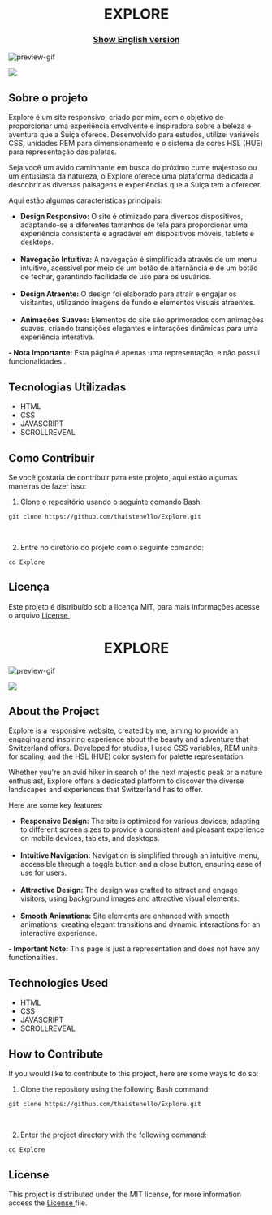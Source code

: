 <h1 align="center">
EXPLORE
</h1>


<h3 align="center"><a href="#explore-english">Show English version</a></h3>

![preview-gif](https://github.com/thaistenello/Explore/assets/131812228/aea9197c-bcad-49f5-8751-3600da7056a4)

<a href="https://explore-lyart.vercel.app/" target="_blank">
    <img src="https://placehold.jp/ffffff/350x50.png?text=Visualize%20a%20Demonstra%C3%A7%C3%A3o&css=%7B%22border-radius%22%3A%2215px%22%2C%22background%22%3A%22%20-webkit-gradient(linear%2C%20left%20top%2C%20left%20bottom%2C%20from(%23dd5538)%2C%20to(%23eb5f5c))%22%7D">
</a>

<h2>Sobre o projeto</h2>

<p>
Explore é um site responsivo, criado por mim, com o objetivo de proporcionar uma experiência envolvente e inspiradora sobre a beleza e aventura que a Suíça oferece. Desenvolvido para estudos, utilizei variáveis CSS, unidades REM para dimensionamento e o sistema de cores HSL (HUE) para representação das paletas.

Seja você um ávido caminhante em busca do próximo cume majestoso ou um entusiasta da natureza, o Explore oferece uma plataforma dedicada a descobrir as diversas paisagens e experiências que a Suíça tem a oferecer.</p>

<p>Aqui estão algumas características principais:</p>

<ul>
    <li><strong>Design Responsivo:</strong> O site é otimizado para diversos dispositivos, adaptando-se a diferentes tamanhos de tela para proporcionar uma experiência consistente e agradável em dispositivos móveis, tablets e desktops.</li><br>
    <li><strong>Navegação Intuitiva:</strong> A navegação é simplificada através de um menu intuitivo, acessível por meio de um botão de alternância e de um botão de fechar, garantindo facilidade de uso para os usuários.</li><br>
    <li><strong>Design Atraente:</strong> O design foi elaborado para atrair e engajar os visitantes, utilizando imagens de fundo e elementos visuais atraentes.</li><br>
    <li><strong>Animações Suaves:</strong> Elementos do site são aprimorados com animações suaves, criando transições elegantes e interações dinâmicas para uma experiência interativa.</li>
</ul>

<p><strong>- Nota Importante:</strong> Esta página é apenas uma representação, e não possui funcionalidades .</p>

<h2>Tecnologias Utilizadas</h2>

<ul>
    <li>HTML</li>
    <li>CSS</li>
    <li>JAVASCRIPT</li>
    <li>SCROLLREVEAL</li>
</ul>

<h2>Como Contribuir</h2>
<p>Se você gostaria de contribuir para este projeto, aqui estão algumas maneiras de fazer isso:</p>

<ol>
    <li>Clone o repositório usando o seguinte comando Bash:</li>
</ol>
<pre><code>git clone https://github.com/thaistenello/Explore.git</code></pre><br>

<ol start="2">
    <li>Entre no diretório do projeto com o seguinte comando:</li>
</ol>
<pre><code>cd Explore</code></pre>

<h2>Licença</h2>
<p>Este projeto é distribuído sob a licença MIT, para mais informações acesse o arquivo <a href="https://github.com/thaistenello/Explore/blob/master/License">License </a>.</p>





<h1 align="center" id="explore-english">
EXPLORE
</h1>

![preview-gif](https://github.com/thaistenello/Explore/assets/131812228/aea9197c-bcad-49f5-8751-3600da7056a4)



<a href="https://explore-lyart.vercel.app/" target="_blank">
    <img src="https://placehold.jp/ffffff/300x50.png?text=View%20the%20Demo&css=%7B%22border-radius%22%3A%2215px%22%2C%22background%22%3A%22%20-webkit-gradient(linear%2C%20left%20top%2C%20left%20bottom%2C%20from(%23dd5538)%2C%20to(%23eb5f5c))%22%7D">
</a>

<h2>About the Project</h2>

<p>
Explore is a responsive website, created by me, aiming to provide an engaging and inspiring experience about the beauty and adventure that Switzerland offers. Developed for studies, I used CSS variables, REM units for scaling, and the HSL (HUE) color system for palette representation.

Whether you're an avid hiker in search of the next majestic peak or a nature enthusiast, Explore offers a dedicated platform to discover the diverse landscapes and experiences that Switzerland has to offer.</p>

<p>Here are some key features:</p>

<ul>
    <li><strong>Responsive Design:</strong> The site is optimized for various devices, adapting to different screen sizes to provide a consistent and pleasant experience on mobile devices, tablets, and desktops.</li><br>
    <li><strong>Intuitive Navigation:</strong> Navigation is simplified through an intuitive menu, accessible through a toggle button and a close button, ensuring ease of use for users.</li><br>
    <li><strong>Attractive Design:</strong> The design was crafted to attract and engage visitors, using background images and attractive visual elements.</li><br>
    <li><strong>Smooth Animations:</strong> Site elements are enhanced with smooth animations, creating elegant transitions and dynamic interactions for an interactive experience.</li>
</ul>

<p><strong>- Important Note:</strong> This page is just a representation and does not have any functionalities.</p>

<h2>Technologies Used</h2>

<ul>
    <li>HTML</li>
    <li>CSS</li>
    <li>JAVASCRIPT</li>
    <li>SCROLLREVEAL</li>
</ul>

<h2>How to Contribute</h2>
<p>If you would like to contribute to this project, here are some ways to do so:</p>

<ol>
    <li>Clone the repository using the following Bash command:</li>
</ol>
<pre><code>git clone https://github.com/thaistenello/Explore.git</code></pre><br>

<ol start="2">
    <li>Enter the project directory with the following command:</li>
</ol>
<pre><code>cd Explore</code></pre>

<h2>License</h2>
<p>This project is distributed under the MIT license, for more information access the <a href="https://github.com/thaistenello/Explore/blob/master/License">License </a>file.</p>

